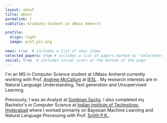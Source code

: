 ```yaml
---
layout: about
title: About
permalink: /
subtitle: Graduate Student at UMass Amherst

profile:
  align: right
  image: prof_pic.png
  
news: true  # includes a list of news items
selected_papers: true # includes a list of papers marked as "selected={true}"
social: true  # includes social icons at the bottom of the page
---
```


I'm an MS in Computer Science student at UMass Amherst currently working with Prof. [Andrew McCallum](https://people.cs.umass.edu/~mccallum/) at [IESL](http://www.iesl.cs.umass.edu/) . My research interests are in Natural Language Understanding, Text generation and Unsupervised Learning.

Previously, I was an Analyst at [Goldman Sachs](https://www.goldmansachs.com/). I also completed my Bachelor's in Computer Science at [Indian Institute of Technology, Hyderabad](https://iith.ac.in/) where I worked primarily on Bayesian Machine Learning and Natural Language Processing with Prof. [Srijith P.K.](https://sites.google.com/site/pksrijith/home). 
